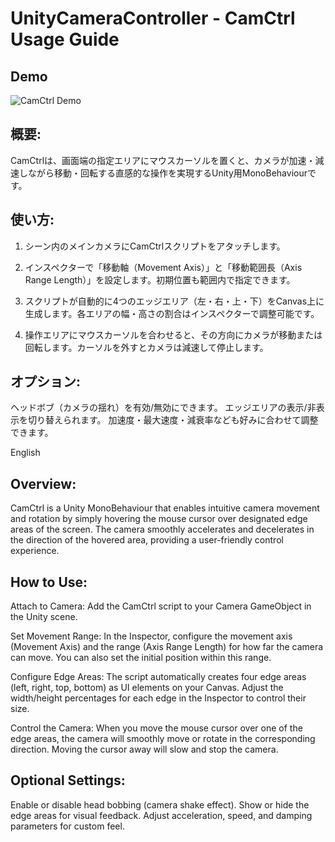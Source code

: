 # UnityCameraController - CamCtrl Usage Guide

## Demo
![CamCtrl Demo](demo.gif)

## 概要:
CamCtrlは、画面端の指定エリアにマウスカーソルを置くと、カメラが加速・減速しながら移動・回転する直感的な操作を実現するUnity用MonoBehaviourです。

## 使い方:
1. シーン内のメインカメラにCamCtrlスクリプトをアタッチします。

2. インスペクターで「移動軸（Movement Axis）」と「移動範囲長（Axis Range Length）」を設定します。初期位置も範囲内で指定できます。

3. スクリプトが自動的に4つのエッジエリア（左・右・上・下）をCanvas上に生成します。各エリアの幅・高さの割合はインスペクターで調整可能です。

4. 操作エリアにマウスカーソルを合わせると、その方向にカメラが移動または回転します。カーソルを外すとカメラは減速して停止します。

## オプション:
ヘッドボブ（カメラの揺れ）を有効/無効にできます。
エッジエリアの表示/非表示を切り替えられます。
加速度・最大速度・減衰率なども好みに合わせて調整できます。

English
## Overview:
CamCtrl is a Unity MonoBehaviour that enables intuitive camera movement and rotation by simply hovering the mouse cursor over designated edge areas of the screen. The camera smoothly accelerates and decelerates in the direction of the hovered area, providing a user-friendly control experience.

## How to Use:

Attach to Camera:
Add the CamCtrl script to your Camera GameObject in the Unity scene.

Set Movement Range:
In the Inspector, configure the movement axis (Movement Axis) and the range (Axis Range Length) for how far the camera can move. You can also set the initial position within this range.

Configure Edge Areas:
The script automatically creates four edge areas (left, right, top, bottom) as UI elements on your Canvas. Adjust the width/height percentages for each edge in the Inspector to control their size.

Control the Camera:
When you move the mouse cursor over one of the edge areas, the camera will smoothly move or rotate in the corresponding direction. Moving the cursor away will slow and stop the camera.

## Optional Settings:

Enable or disable head bobbing (camera shake effect).
Show or hide the edge areas for visual feedback.
Adjust acceleration, speed, and damping parameters for custom feel.
